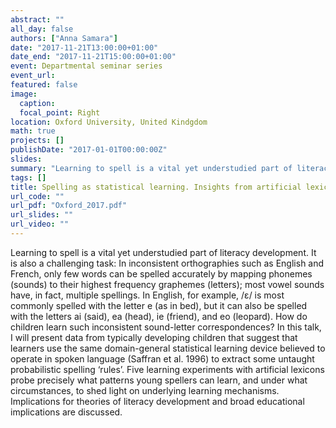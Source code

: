 ```yaml
---
abstract: ""
all_day: false
authors: ["Anna Samara"]
date: "2017-11-21T13:00:00+01:00"
date_end: "2017-11-21T15:00:00+01:00"
event: Departmental seminar series
event_url: 
featured: false
image:
  caption: 
  focal_point: Right
location: Oxford University, United Kindgdom
math: true
projects: []
publishDate: "2017-01-01T00:00:00Z"
slides:
summary: "Learning to spell is a vital yet understudied part of literacy development. It is also a challenging task: In inconsistent orthographies such as English and French, only few words can be spelled accurately by mapping phonemes (sounds) to their highest frequency graphemes (letters); most vowel sounds have, in fact, multiple spellings. In English, for example, /ε/ is most commonly spelled with the letter e (as in bed), but it can also be spelled with the letters ai (said), ea (head), ie (friend), and eo (leopard). How do children learn such inconsistent sound-letter correspondences? In this talk, I will present data from typically developing children that suggest that learners use the same domain-general statistical learning device believed to operate in spoken language (Saffran et al. 1996) to extract some untaught probabilistic spelling ‘rules’. Five learning experiments with artificial lexicons probe precisely what patterns young spellers can learn, and under what circumstances, to shed light on underlying learning mechanisms. Implications for theories of literacy development and broad educational implications are discussed."
tags: []
title: Spelling as statistical learning. Insights from artificial lexicon studies
url_code: ""
url_pdf: "Oxford_2017.pdf"
url_slides: ""
url_video: ""
---
```

Learning to spell is a vital yet understudied part of literacy development. It is also a challenging task: In inconsistent orthographies such as English and French, only few words can be spelled accurately by mapping phonemes (sounds) to their highest frequency graphemes (letters); most vowel sounds have, in fact, multiple spellings. In English, for example, /ε/ is most commonly spelled with the letter e (as in bed), but it can also be spelled with the letters ai (said), ea (head), ie (friend), and eo (leopard). How do children learn such inconsistent sound-letter correspondences? In this talk, I will present data from typically developing children that suggest that learners use the same domain-general statistical learning device believed to operate in spoken language (Saffran et al. 1996) to extract some untaught probabilistic spelling ‘rules’. Five learning experiments with artificial lexicons probe precisely what patterns young spellers can learn, and under what circumstances, to shed light on underlying learning mechanisms. Implications for theories of literacy development and broad educational implications are discussed.